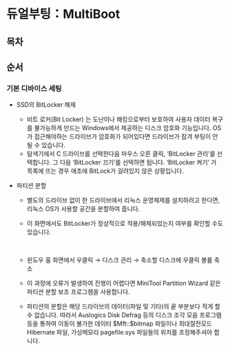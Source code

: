 # 듀얼부팅：MultiBoot

## 목차

## 순서

### 기본 디바이스 세팅

- SSD의 BitLocker 해제

  - 비트 로커(Bit Locker) 는 도난이나 해킹으로부터 보호하여 사용자 데이터 복구를 불가능하게 만드는 Windows에서 제공하는 디스크 암호화 기능입니다. OS가 접근해야하는 드라이브가 암호화가 되어있다면 드라이브가 잠겨 부팅이 안될 수 있습니다.
  - 탐색기에서 C 드라이브를 선택한다음 마우스 오른 클릭, ‘BitLocker 관리’를 선택합니다. 그 다음 ‘BitLocker 끄기’를 선택하면 됩니다. ‘BitLocker 켜기’ 가 목록에 뜨는 경우 애초에 BitLock가 걸려있지 않은 상황입니다.

- 파티션 분할

  - 별도의 드라이브 없이 한 드라이브에서 리눅스 운영체제를 설치하려고 한다면, 리눅스 OS가 사용할 공간을 분할하여 줍니다.
  - 이 화면에서도 BitLocker가 정상적으로 적용/해제되었는지 여부를 확인할 수도 있습니다.

    <br />

  - 윈도우 홈 화면에서 우클릭 → 디스크 관리 → 축소할 디스크에 우클릭 볼륨 축소
  - 이 과정에 오류가 발생하여 진행이 어렵다면 MiniTool Partition Wizard 같은 파티션 분할 보조 프로그램을 사용합니다.
  - 파티션의 분할은 해당 드라이브의 데이터(파일 및 기타)의 끝 부분보다 적게 할 수 없습니다. 따라서 Auslogics Disk Defrag 등의 디스크 조각 모음 프로그램등을 통하여 이동이 불가한 데이터 \$Mft::\$bitmap 파일이나 최대절전모드 Hibernate 파일, 가상메모리 pagefile.sys 파일들의 위치를 조정해주셔야 합니다.
